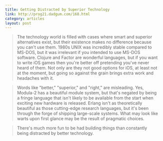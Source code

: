 ```yaml
---
title: Getting Distracted by Superior Technology
link: http://prog21.dadgum.com/168.html
category: articles
layout: post
---
```


> The technology world is filled with cases where smart and superior
> alternatives exist, but their existence makes no difference because you can't
> use them. 1980s UNIX was incredibly stable compared to MS-DOS, but it was
> irrelevant if you intended to use MS-DOS software. Clojure and Factor are
> wonderful languages, but if you want to write iOS games then you're better off
> pretending you've never heard of them. Not only are they not good options for
> iOS, at least not at the moment, but going so against the grain brings extra
> work and headaches with it.

> Words like "better," "superior," and "right," are misleading. Yes, Modula-2
> has a beautiful module system, but that's negated by being a fringe language
> that isn't likely to be available from the start when exciting new hardware is
> released. Erlang isn't as theoretically beautiful as those cutting-edge
> research languages, but it's been through the forge of shipping large-scale
> systems. What may look like warts upon first glance may be the result of
> pragmatic choices.

> There's much more fun to be had building things than constantly being
> distracted by better technology.
